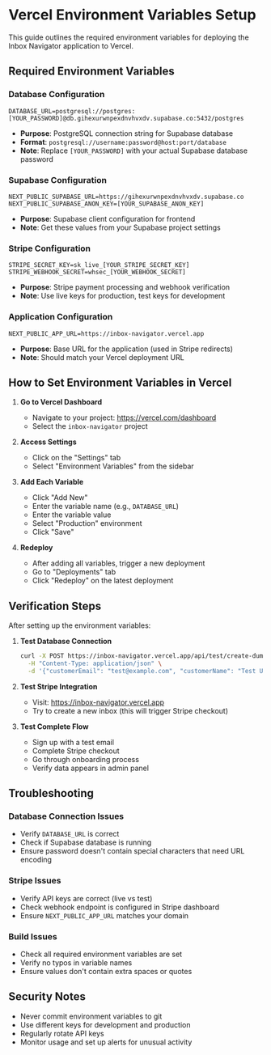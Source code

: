 # Vercel Environment Variables Setup

This guide outlines the required environment variables for deploying the Inbox Navigator application to Vercel.

## Required Environment Variables

### Database Configuration
```
DATABASE_URL=postgresql://postgres:[YOUR_PASSWORD]@db.gihexurwnpexdnvhvxdv.supabase.co:5432/postgres
```
- **Purpose**: PostgreSQL connection string for Supabase database
- **Format**: `postgresql://username:password@host:port/database`
- **Note**: Replace `[YOUR_PASSWORD]` with your actual Supabase database password

### Supabase Configuration
```
NEXT_PUBLIC_SUPABASE_URL=https://gihexurwnpexdnvhvxdv.supabase.co
NEXT_PUBLIC_SUPABASE_ANON_KEY=[YOUR_SUPABASE_ANON_KEY]
```
- **Purpose**: Supabase client configuration for frontend
- **Note**: Get these values from your Supabase project settings

### Stripe Configuration
```
STRIPE_SECRET_KEY=sk_live_[YOUR_STRIPE_SECRET_KEY]
STRIPE_WEBHOOK_SECRET=whsec_[YOUR_WEBHOOK_SECRET]
```
- **Purpose**: Stripe payment processing and webhook verification
- **Note**: Use live keys for production, test keys for development

### Application Configuration
```
NEXT_PUBLIC_APP_URL=https://inbox-navigator.vercel.app
```
- **Purpose**: Base URL for the application (used in Stripe redirects)
- **Note**: Should match your Vercel deployment URL

## How to Set Environment Variables in Vercel

1. **Go to Vercel Dashboard**
   - Navigate to your project: https://vercel.com/dashboard
   - Select the `inbox-navigator` project

2. **Access Settings**
   - Click on the "Settings" tab
   - Select "Environment Variables" from the sidebar

3. **Add Each Variable**
   - Click "Add New"
   - Enter the variable name (e.g., `DATABASE_URL`)
   - Enter the variable value
   - Select "Production" environment
   - Click "Save"

4. **Redeploy**
   - After adding all variables, trigger a new deployment
   - Go to "Deployments" tab
   - Click "Redeploy" on the latest deployment

## Verification Steps

After setting up the environment variables:

1. **Test Database Connection**
   ```bash
   curl -X POST https://inbox-navigator.vercel.app/api/test/create-dummy-order \
     -H "Content-Type: application/json" \
     -d '{"customerEmail": "test@example.com", "customerName": "Test User", "quantity": 1}'
   ```

2. **Test Stripe Integration**
   - Visit: https://inbox-navigator.vercel.app
   - Try to create a new inbox (this will trigger Stripe checkout)

3. **Test Complete Flow**
   - Sign up with a test email
   - Complete Stripe checkout
   - Go through onboarding process
   - Verify data appears in admin panel

## Troubleshooting

### Database Connection Issues
- Verify `DATABASE_URL` is correct
- Check if Supabase database is running
- Ensure password doesn't contain special characters that need URL encoding

### Stripe Issues
- Verify API keys are correct (live vs test)
- Check webhook endpoint is configured in Stripe dashboard
- Ensure `NEXT_PUBLIC_APP_URL` matches your domain

### Build Issues
- Check all required environment variables are set
- Verify no typos in variable names
- Ensure values don't contain extra spaces or quotes

## Security Notes

- Never commit environment variables to git
- Use different keys for development and production
- Regularly rotate API keys
- Monitor usage and set up alerts for unusual activity
